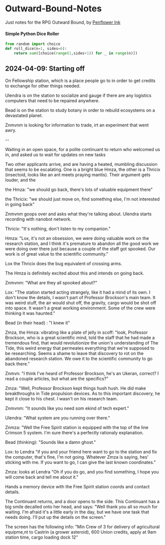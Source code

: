 # Outward-Bound-Notes
Just notes for the RPG Outward Bound, by [Penflower Ink](https://www.penflower-ink.com/)


#### Simple Python Dice Roller

```python
from random import choice
def roll_dice(n=1, sides=6): 
    return sum([choice(range(1,sides+1)) for _ in range(n)])
```


## 2024-04-09: Starting off
On Fellowship station, which is a place people go to in order to get credits to exchange for other things needed. 

Ulendra is on the station to socialize and gauge if there are any logistics computers that need to be repaired anywhere.

Bead is on the station to study botany in order to rebuild ecosystems on a devastated planet.

Znmvnm is looking for information to trade, irt an experiment that went awry.

--

Waiting in an open space, for a polite continuant to return who welcomed us in, and asked us to wait for updates on new tasks

Two other applicants arrive, and are having a heated, mumbling discussion that seems to be escalating. One is a bright blue Hmza, the other is a Thricix (insectoid, looks like an ant meets praying mantis). Their argument gets louder, and the

the Hmza: "we should go back, there's lots of valuable equipment there"

the Thricix: "we should just move on, find something else, I'm not interested in going back"

Znmvnm goops over and asks what they're talking about. Ulendra starts recording with nanobot network.

Thricix: "It's nothing, don't listen to my companion."

Hmza: "Lox, it's not an obsession, we were doing valuable work on the research station, and I think it's premature to abandon all the good work we were doing over there just because a couple of the staff got spooked. Our work is of great value to the scientific community."

Lox the Thricix does the bug equivalent of crossing arms.

The Hmza is definitely excited about this and intends on going back.

Znmvnm: "What are they all spooked about?"

Lox: "The station started acting strangely, like it had a mind of its own. I don't know the details, I wasn't part of Professor Brockson's main team. It was weird stuff, the air would shut off, the gravity, cargo would be shot off into space. It wasn't a great working environment. Some of the crew were thinking it was haunted."

Bead (in their head) : "I knew it"

Zmza, the Hmza: vibrating like a plate of jelly in scoff: "look, Professor Brockson, who is a great scientific mind, told the staff that he had made a tremendous find, that would revolutionize the union's understanding of The Tide, this weird energy that permeates everything that we're supposed to be researching. Seems a shame to leave that discovery to rot on the abandoned research station. We owe it to the scientific community to go back there."

Znmvn: "I think I've heard of Professor Brockson, he's an Ukeran, correct? I read a couple articles, but what are the specifics?"

Zmza: "Well, Professor Brockson kept things hush hush. He did make breakthroughs in Tide propulsion devices. As to this important discovery, he kept it close to his chest. I wasn't on his research team.

Znmvnm: "It sounds like you need som ekind of tech expert."

Ulendra: "What system are you running over there."

Znmza: "Well the Free Spirit station is equipped with the top of the line Crimson 5 system. I'm sure there's a perfectly rationaly explanation.

Bead (thinking): "Sounds like a damn ghost."

Lox: to Lendra "if you and your friend here want to go to the station and fix the computer, that's fine, I'm not going. Whatever Zmza is saying, hes' sticking with me. If you want to go, I can give the last known coordinates."


Zmza: looks at Lendra "Oh if you do go, and you find something, I hope you will come back and tell me about it."

Hands a memory device with the Free Spirit station coords and contact details.


The Continuant returns, and a door opens to the side. This Continuant has a big smile decalled onto her head, and says: "Well thank you all so much for waiting. I'm afraid it's a little early in the day, but we have one task that needs doing. I'll put up the details on the screen."

The screen has the following info:
"Min Crew of 3 for delivery of agricultural equipme,nt to Castrin (a grower asteroid), 600 Union credits, apply at 9am station time, cargo loading dock 12"




